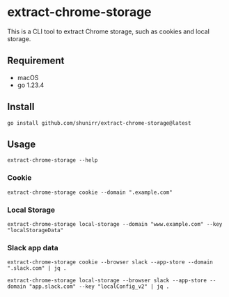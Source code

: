 # extract-chrome-storage

This is a CLI tool to extract Chrome storage, such as cookies and local storage.

## Requirement

- macOS
- go 1.23.4

## Install

```console
go install github.com/shunirr/extract-chrome-storage@latest
```

## Usage

```console
extract-chrome-storage --help
```

### Cookie

```console
extract-chrome-storage cookie --domain ".example.com"
```

### Local Storage

```console
extract-chrome-storage local-storage --domain "www.example.com" --key "localStorageData"
```

### Slack app data

```console
extract-chrome-storage cookie --browser slack --app-store --domain ".slack.com" | jq .
```

```console
extract-chrome-storage local-storage --browser slack --app-store --domain "app.slack.com" --key "localConfig_v2" | jq .
```
